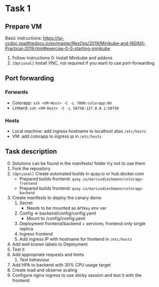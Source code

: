 # Task 1

## Prepare VM
Basic instructions: https://tsi-ccdoc.readthedocs.io/en/master/ResOps/2019/Minikube-and-NGINX-Practical-2019.html#exercise-0-0-starting-minikube

1. Follow instructions 0: Install Minikube and addons
2. ```[Optional]``` Install VNC, not required if you want to use port-forwarding

## Port forwarding
### Forwards
- Colorapp: ```ssh <VM-Host> -C -L 7000:colorapp:80```
- Linkerd: ```ssh <VM-Host> -C -L 50750:127.0.0.1:50750```
### Hosts
- Local machine: add ingress hostname to localhost alias ```/etc/hosts```  
- VM: add colorapp to ingress ip in ```/etc/hosts```


## Task description
0. Solutions can be found in the manifests/ folder try not to use them
1. Fork the repository
2. ```[Optional]``` Create automated builds in quay.io or hub.docker.com
    - Prepared builds frontend: ```quay.io/mariusdieckmann/colorapp-frontend```
    - Prepared builds frontend: ```quay.io/mariusdieckmann/colorapp-backend```
3. Create manifests to deploy the canary demo
    1. Secret
        - Needs to be mounted as ```APIKey``` env var
    2. Config => backend/config/config.yaml
        - Mount to /config/config.yaml
    3. Deployment frontend/backend + services; frontend only single replica
    4. Ingress frontend
    5. Add ingress IP with hostname for frontend in ```/etc/hosts```
4. Add well known labels to Deployment
5. Test it
6. Add appropriate requests and limits
    1. Test behaviour
7. Add HPA to backend with 30% CPU usage target
8. Create load and observe scaling
9. Configure nginx ingress to use sticky session and test it with the frontend